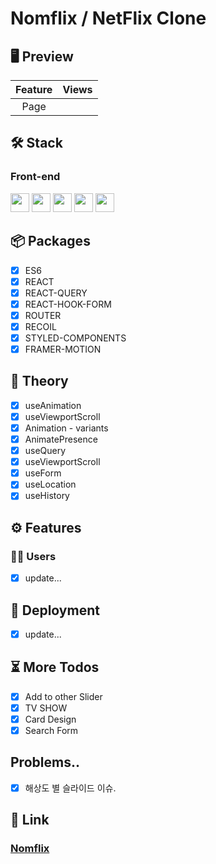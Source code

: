 # Nomflix / NetFlix Clone

## 🖥 Preview

| Feature | Views |
| :-----: | :---: |
|  Page   |       |

## 🛠 Stack

### Front-end

<img height="30" src="https://img.shields.io/badge/HTML5-E34F26?style=for-the-badge&logo=HTML5&logoColor=white" /> <img height="30" src="https://img.shields.io/badge/CSS3-1572B6?style=for-the-badge&logo=CSS3&logoColor=white"/> <img height="30" src="https://img.shields.io/badge/Javascript-black?style=for-the-badge&logo=Javascript&logoColor=F7DF1E"/>
<img height="30" src="https://camo.githubusercontent.com/401c2a7eb89ce4e070033f59b5829fc8de15ea06241e9a0becf1c4dc57c2fdbb/68747470733a2f2f696d672e736869656c64732e696f2f62616467652f52656163742d626c61636b3f7374796c653d666f722d7468652d6261646765266c6f676f3d5265616374266c6f676f436f6c6f723d23363144414642"/>
<img height="30" src="https://camo.githubusercontent.com/cbf63932145b212893e33c44e0ab7ecbb6b679566e6d407b85a15c92c9ef0b47/68747470733a2f2f696d672e736869656c64732e696f2f62616467652f547970657363726970742d626c61636b3f7374796c653d666f722d7468652d6261646765266c6f676f3d54797065736372697074266c6f676f436f6c6f723d333137384336"/>

## 📦 Packages

- [x] ES6
- [x] REACT
- [x] REACT-QUERY
- [x] REACT-HOOK-FORM
- [x] ROUTER
- [x] RECOIL
- [x] STYLED-COMPONENTS
- [x] FRAMER-MOTION

## 📖 Theory

- [x] useAnimation
- [x] useViewportScroll
- [x] Animation - variants
- [x] AnimatePresence
- [x] useQuery
- [x] useViewportScroll
- [x] useForm
- [x] useLocation
- [x] useHistory

## ⚙ Features

### 🙎‍♂️ Users

- [x] update...

## 🚀 Deployment

- [x] update...

## ⏳ More Todos

- [x] Add to other Slider
- [x] TV SHOW
- [x] Card Design
- [x] Search Form

## Problems..

- [x] 해상도 별 슬라이드 이슈.

## 🔗 Link

### [Nomflix](http://pajang1515.dothome.co.kr/dongflix/)
